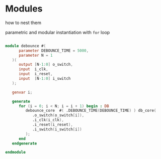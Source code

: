 # Modules 

how to nest them


parametric and modular instantiation with `for` loop


```verilog

module debounce #(
      parameter DEBOUNCE_TIME = 5000,
      parameter N = 1
   )(
      output [N-1:0] o_switch,
      input  i_clk,
      input  i_reset,
      input  [N-1:0] i_switch 
   );

   genvar i;

   generate
      for (i = 0; i < N; i = i + 1) begin : DB
         debounce_core  #( .DEBOUNCE_TIME(DEBOUNCE_TIME) ) db_core(
            .o_switch(o_switch[i]),
            .i_clk(i_clk),
            .i_reset(i_reset),
            .i_switch(i_switch[i])
         );
      end
   endgenerate

endmodule
```